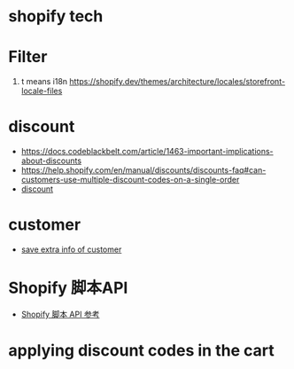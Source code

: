 shopify tech
===

Filter
====

1. t means i18n 
https://shopify.dev/themes/architecture/locales/storefront-locale-files


discount
====
- https://docs.codeblackbelt.com/article/1463-important-implications-about-discounts
- https://help.shopify.com/en/manual/discounts/discounts-faq#can-customers-use-multiple-discount-codes-on-a-single-order
- [discount](https://shopify.dev/themes/pricing-payments/discounts)

customer    
====
- [save extra info of customer](https://shopify.dev/themes/customer-engagement/additional-customer-information)

Shopify 脚本API
====

- [Shopify 脚本 API 参考](https://help.shopify.com/zh-CN/manual/checkout-settings/script-editor/shopify-scripts)


applying discount codes in the cart
===






